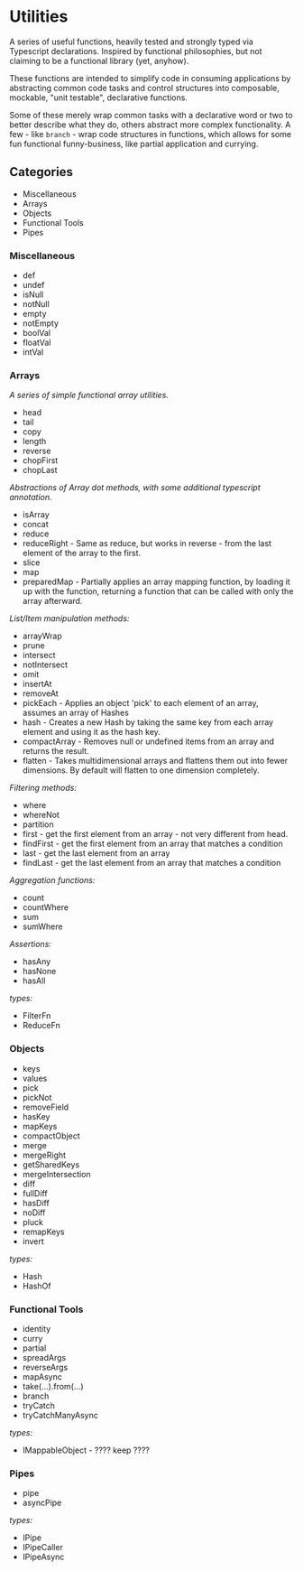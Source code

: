 # Utilities
A series of useful functions, heavily tested and strongly typed via Typescript declarations. Inspired by functional philosophies, but not claiming to be a functional library (yet, anyhow).

These functions are intended to simplify code in consuming applications by abstracting common code tasks and control structures into composable, mockable, "unit testable", declarative functions.

Some of these merely wrap common tasks with a declarative word or two to better describe what they do, others abstract more complex functionality. A few - like `branch` - wrap code structures in functions, which allows for some fun functional funny-business, like partial application and currying.

## Categories
  - Miscellaneous
  - Arrays
  - Objects
  - Functional Tools
  - Pipes

### Miscellaneous
  - def
  - undef
  - isNull
  - notNull
  - empty
  - notEmpty
  - boolVal
  - floatVal
  - intVal

### Arrays

*A series of simple functional array utilities.*
  - head
  - tail
  - copy
  - length
  - reverse
  - chopFirst
  - chopLast

*Abstractions of Array dot methods, with some additional typescript annotation.*
  - isArray
  - concat
  - reduce
  - reduceRight - Same as reduce, but works in reverse - from the last element of the array to the first.
  - slice
  - map
  - preparedMap - Partially applies an array mapping function, by loading it up with the function, returning a function that can be called with only the array afterward.

*List/Item manipulation methods:*
  - arrayWrap
  - prune
  - intersect
  - notIntersect
  - omit
  - insertAt
  - removeAt
  - pickEach - Applies an object 'pick' to each element of an array, assumes an array of Hashes
  - hash - Creates a new Hash by taking the same key from each array element and using it as the hash key.
  - compactArray - Removes null or undefined items from an array and returns the result.
  - flatten - Takes multidimensional arrays and flattens them out into fewer dimensions. By default will flatten to one dimension completely.

*Filtering methods:*
  - where
  - whereNot
  - partition
  - first - get the first element from an array - not very different from head.
  - findFirst - get the first element from an array that matches a condition
  - last - get the last element from an array
  - findLast - get the last element from an array that matches a condition

*Aggregation functions:*
  - count
  - countWhere
  - sum
  - sumWhere

*Assertions:*
  - hasAny
  - hasNone
  - hasAll

*types:*
  - FilterFn<T>
  - ReduceFn<T>

### Objects
  - keys
  - values
  - pick
  - pickNot
  - removeField
  - hasKey
  - mapKeys
  - compactObject
  - merge
  - mergeRight
  - getSharedKeys
  - mergeIntersection
  - diff
  - fullDiff
  - hasDiff
  - noDiff
  - pluck
  - remapKeys
  - invert

*types:*
  - Hash
  - HashOf<T>

### Functional Tools
  - identity
  - curry
  - partial
  - spreadArgs
  - reverseArgs
  - mapAsync
  - take(...).from(...)
  - branch
  - tryCatch
  - tryCatchManyAsync

*types:*
  - IMappableObject - ???? keep ????

### Pipes
  - pipe
  - asyncPipe

*types:*
  - IPipe
  - IPipeCaller<T>
  - IPipeAsync<T>